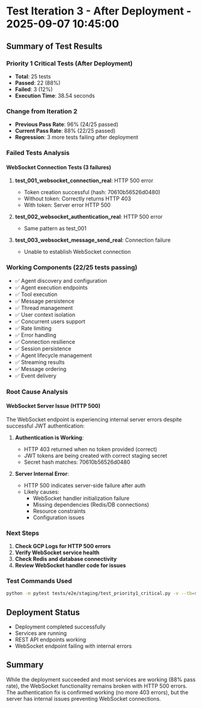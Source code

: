 # Test Iteration 3 - After Deployment - 2025-09-07 10:45:00

## Summary of Test Results

### Priority 1 Critical Tests (After Deployment)
- **Total**: 25 tests
- **Passed**: 22 (88%)
- **Failed**: 3 (12%)
- **Execution Time**: 38.54 seconds

### Change from Iteration 2
- **Previous Pass Rate**: 96% (24/25 passed)
- **Current Pass Rate**: 88% (22/25 passed)
- **Regression**: 3 more tests failing after deployment

### Failed Tests Analysis

#### WebSocket Connection Tests (3 failures)
1. **test_001_websocket_connection_real**: HTTP 500 error
   - Token creation successful (hash: 70610b56526d0480)
   - Without token: Correctly returns HTTP 403
   - With token: Server error HTTP 500
   
2. **test_002_websocket_authentication_real**: HTTP 500 error
   - Same pattern as test_001
   
3. **test_003_websocket_message_send_real**: Connection failure
   - Unable to establish WebSocket connection

### Working Components (22/25 tests passing)
- ✅ Agent discovery and configuration
- ✅ Agent execution endpoints
- ✅ Tool execution
- ✅ Message persistence
- ✅ Thread management
- ✅ User context isolation
- ✅ Concurrent users support
- ✅ Rate limiting
- ✅ Error handling
- ✅ Connection resilience
- ✅ Session persistence
- ✅ Agent lifecycle management
- ✅ Streaming results
- ✅ Message ordering
- ✅ Event delivery

### Root Cause Analysis

#### WebSocket Server Issue (HTTP 500)
The WebSocket endpoint is experiencing internal server errors despite successful JWT authentication:

1. **Authentication is Working**: 
   - HTTP 403 returned when no token provided (correct)
   - JWT tokens are being created with correct staging secret
   - Secret hash matches: 70610b56526d0480

2. **Server Internal Error**:
   - HTTP 500 indicates server-side failure after auth
   - Likely causes:
     - WebSocket handler initialization failure
     - Missing dependencies (Redis/DB connections)
     - Resource constraints
     - Configuration issues

### Next Steps

1. **Check GCP Logs for HTTP 500 errors**
2. **Verify WebSocket service health**
3. **Check Redis and database connectivity**
4. **Review WebSocket handler code for issues**

### Test Commands Used
```bash
python -m pytest tests/e2e/staging/test_priority1_critical.py -v --tb=short
```

## Deployment Status
- Deployment completed successfully
- Services are running
- REST API endpoints working
- WebSocket endpoint failing with internal errors

## Summary
While the deployment succeeded and most services are working (88% pass rate), the WebSocket functionality remains broken with HTTP 500 errors. The authentication fix is confirmed working (no more 403 errors), but the server has internal issues preventing WebSocket connections.